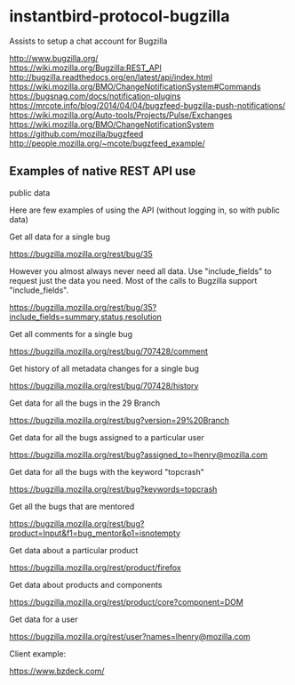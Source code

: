 # instantbird-protocol-bugzilla
Assists to setup a chat account for Bugzilla


http://www.bugzilla.org/ <br>
https://wiki.mozilla.org/Bugzilla:REST_API <br>
http://bugzilla.readthedocs.org/en/latest/api/index.html <br>
https://wiki.mozilla.org/BMO/ChangeNotificationSystem#Commands<br>
https://bugsnag.com/docs/notification-plugins <br>
https://mrcote.info/blog/2014/04/04/bugzfeed-bugzilla-push-notifications/ <br>
https://wiki.mozilla.org/Auto-tools/Projects/Pulse/Exchanges <br>
https://wiki.mozilla.org/BMO/ChangeNotificationSystem <br>
https://github.com/mozilla/bugzfeed <br>
http://people.mozilla.org/~mcote/bugzfeed_example/

## Examples of native REST API use
public data

Here are few examples of using the API (without logging in, so with public data)

Get all data for a single bug

https://bugzilla.mozilla.org/rest/bug/35 

However you almost always never need all data. Use "include_fields" to request just the data you need. Most of the calls to Bugzilla support "include_fields".

https://bugzilla.mozilla.org/rest/bug/35?include_fields=summary,status,resolution 

Get all comments for a single bug

https://bugzilla.mozilla.org/rest/bug/707428/comment 

Get history of all metadata changes for a single bug

https://bugzilla.mozilla.org/rest/bug/707428/history 

Get data for all the bugs in the 29 Branch

https://bugzilla.mozilla.org/rest/bug?version=29%20Branch 

Get data for all the bugs assigned to a particular user

https://bugzilla.mozilla.org/rest/bug?assigned_to=lhenry@mozilla.com 

Get data for all the bugs with the keyword "topcrash"

https://bugzilla.mozilla.org/rest/bug?keywords=topcrash 

Get all the bugs that are mentored

https://bugzilla.mozilla.org/rest/bug?product=Input&f1=bug_mentor&o1=isnotempty 

Get data about a particular product

https://bugzilla.mozilla.org/rest/product/firefox 

Get data about products and components

https://bugzilla.mozilla.org/rest/product/core?component=DOM 

Get data for a user

https://bugzilla.mozilla.org/rest/user?names=lhenry@mozilla.com 

Client example:

https://www.bzdeck.com/
